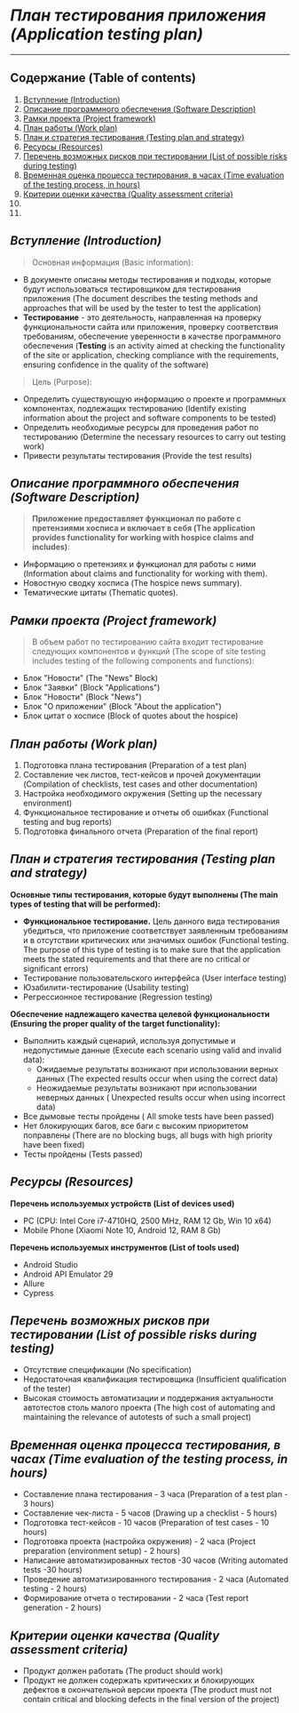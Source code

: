 # ***План тестирования приложения (Application testing plan)***
___
 
## Содержание (Table of contents)

1. [Вступление (Introduction)](#Вступление-(Introduction))
2. [Описание программного обеспечения (Software Description)](#Описание-программного-обеспечения-(Software-Description))
3. [Рамки проекта (Project framework)](#Рамки-проекта-(Project-framework))
4. [План работы (Work plan)](#План-работы-(Work-plan))
5. [План и стратегия тестирования (Testing plan and strategy)](#План-и-стратегия-тестирования-(Testing-plan-and-strategy))
6. [Ресурсы (Resources)](#Ресурсы-(Resources))
7. [Перечень возможных рисков при тестировании (List of possible risks during testing)](#Перечень-возможных-рисков-при-тестировании-(List-of-possible-risks-during-testing))
8. [Временная оценка процесса тестирования, в часах (Time evaluation of the testing process, in hours)](#Временная-оценка-процесса-тестирования,-в-часах-(Time-evaluation-of-the-testing-process,-in-hours))
9. [Критерии оценки качества (Quality assessment criteria)](#Критерии-оценки-качества-(Quality-assessment-criteria))
10. [](#)
11. [](#)


## ***Вступление (Introduction)***

> Основная информация (Basic information):

  * В документе описаны методы тестирования и подходы, которые будут использоваться тестировщиком для тестирования приложения (The document describes the testing methods and approaches that will be used by the tester to test the application)
  * **Тестирование** - это деятельность, направленная на проверку функциональности сайта или приложения, проверку соответствия требованиям, обеспечение уверенности в качестве программного обеспечения (**Testing** is an activity aimed at checking the functionality of the site or application, checking compliance with the requirements, ensuring confidence in the quality of the software) 

> Цель (Purpose):

*  Определить существующую информацию о проекте и программных компонентах, подлежащих тестированию (Identify existing information about the project and software components
   to be tested)
*  Определить необходимые ресурсы для проведения работ по тестированию (Determine the necessary resources to carry out testing work)
*  Привести результаты тестирования (Provide the test results)

## ***Описание программного обеспечения (Software Description)***

> **Приложение предоставляет функционал по работе с претензиями хосписа и включает в себя (The application provides functionality for working with hospice claims and includes)**:
* Информацию о претензиях и функционал для работы с ними (Information about claims and functionality for working with them).
* Новостную сводку хосписа (The hospice news summary).
* Тематические цитаты (Thematic quotes).

## ***Рамки проекта (Project framework)***

> В объем работ по тестированию сайта входит тестирование следующих
компонентов и функций (The scope of site testing includes testing of the following
components and functions):


- Блок "Новости" (The "News"
  Block)
- Блок "Заявки" (Block "Applications")
- Блок "Новости" (Block "News")
- Блок "О приложении" (Block "About the application")
- Блок цитат о хосписе (Block of quotes about the hospice)

## ***План работы (Work plan)***

1. Подготовка плана тестирования (Preparation of a test plan)
2. Составление чек листов, тест-кейсов и прочей документации (Compilation of checklists, test cases and other documentation)
3. Настройка необходимого окружения (Setting up the necessary environment)
4. Функциональное тестирование и отчеты об ошибках (Functional testing and bug reports)
5. Подготовка финального отчета (Preparation of the final report)

## ***План и стратегия тестирования (Testing plan and strategy)***

**Основные типы тестирования, которые будут выполнены (The main types of testing that will be performed):**
* **Функциональное тестирование.** Цель данного вида тестирования убедиться, что приложение соответствует заявленным требованиям и в отсутствии критических или значимых ошибок (Functional testing. The purpose of this type of testing is to make sure that the application meets the stated requirements and that there are no critical or significant errors)
* Тестирование пользовательского интерфейса (User interface testing)
* Юзабилити-тестирование (Usability testing)
* Регрессионное тестирование (Regression testing)


**Обеспечение надлежащего качества целевой функциональности (Ensuring the proper quality of the target functionality):**
* Выполнить каждый сценарий, используя допустимые и недопустимые
  данные (Execute each scenario using valid and invalid
  data):
   * Ожидаемые результаты возникают при использовании верных
     данных (The expected results occur when using the correct
     data)
   * Неожидаемые результаты возникают при использовании неверных
     данных ( Unexpected results occur when using incorrect
     data)
* Все дымовые тесты пройдены ( All smoke tests have been passed)
* Нет блокирующих багов, все баги с высоким приоритетом поправлены (There are no blocking bugs, all bugs with high priority have been fixed)
* Тесты пройдены (Tests passed)

## ***Ресурсы (Resources)***

**Перечень используемых устройств (List of devices used)**
 * PC (CPU: Intel Core i7-4710HQ, 2500 MHz, RAM 12 Gb, Win 10 x64)
 * Mobile Phone (Xiaomi Note 10, Android 12, RAM 8 Gb)

**Перечень используемых инструментов (List of tools used)**
 * Android Studio
 * Android API Emulator 29
 * Allure
 * Cypress

## ***Перечень возможных рисков при тестировании (List of possible risks during testing)***

* Отсутствие спецификации (No specification)
* Недостаточная квалификация тестировщика (Insufficient qualification of the tester)
* Высокая стоимость автоматизации и поддержания актуальности автотестов столь малого проекта (The high cost of automating and maintaining the relevance of autotests of such a small project)

## ***Временная оценка процесса тестирования, в часах (Time evaluation of the testing process, in hours)***

* Составление плана тестирования - 3 часа (Preparation of a test plan - 3 hours)
* Составление чек-листа - 5 часов (Drawing up a checklist - 5 hours)
* Подготовка тест-кейсов - 10 часов (Preparation of test cases - 10 hours)
* Подготовка проекта (настройка окружения) - 2 часа (Project preparation (environment setup) - 2 hours)
* Написание автоматизированных тестов -30 часов (Writing automated tests -30 hours)
* Проведение автоматизированного тестирования - 2 часа (Automated testing - 2 hours)
* Формирование отчета о тестировании - 2 часа (Test report generation - 2 hours)

## ***Критерии оценки качества (Quality assessment criteria)***

* Продукт должен работать (The product should work)
* Продукт не должен содержать критических и блокирующих дефектов в окончательной версии проекта (The product must not contain critical and blocking defects in the final version of the project)

